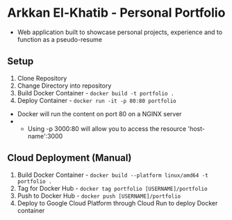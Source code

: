 # Arkkan El-Khatib - Personal Portfolio

* Web application built to showcase personal projects, experience and to function as a pseudo-resume

## Setup
1. Clone Repository
2. Change Directory into repository
3. Build Docker Container - `docker build -t portfolio .`
4. Deploy Container - `docker run -it -p 80:80 portfolio`
* Docker will run the content on port 80 on a NGINX server
* * Using -p 3000:80 will allow you to access the resource 'host-name':3000

## Cloud Deployment (Manual)
1. Build Docker Container - `docker build --platform linux/amd64 -t portfolio .`
2. Tag for Docker Hub - `docker tag portfolio [USERNAME]/portfolio`
3. Push to Docker Hub - `docker push [USERNAME]/portfolio`
4. Deploy to Google Cloud Platform through Cloud Run to deploy Docker container
